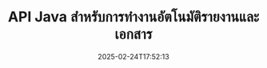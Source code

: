 ---
############################# Static ############################
layout: "landing"
date: 2025-02-24T17:52:13
draft: false

lang: th
product: "Assembly"
product_tag: "assembly"
platform: "Java"
platform_tag: "java"

############################# Drop-down ############################
supported_platforms:
  items:
    # supported_platforms loop
    - title: ".NET"
      tag: "net"
    # supported_platforms loop
    - title: "Java"
      tag: "java"
    # supported_platforms loop
    - title: "Node.js"
      tag: "nodejs-java"

############################# Head ############################
head_title: "ไลบรารี Java สำหรับการสร้างเอกสาร การทำงานอัตโนมัติ และการรายงาน"
head_description: "ไลบรารี Java สำหรับการทำงานอัตโนมัติในการสร้างเอกสารและการสร้างรายงาน สร้าง PDF, Word, Excel, PPTX, HTML และเอกสารอีเมลโดยใช้เทมเพลตที่กำหนดเอง"

############################# Header ############################
title: "API Java สำหรับการทำงานอัตโนมัติรายงานและเอกสาร"
description: "ทำให้การสร้างรายงานใน Java ง่ายขึ้นโดยการรวมข้อมูลกับเทมเพลต"
words:
  for: "สำหรับ"

actions:
  main: "ขอทดลองใช้ฟรีผ่าน Maven"
  main_link: "https://releases.groupdocs.com/java/repo/com/groupdocs/groupdocs-assembly/"
  alt: "การจัดทำใบอนุญาต"
  alt_link: "https://purchase.groupdocs.com/pricing/assembly/java/"
  title: "พร้อมเริ่มต้นแล้วหรือยัง?"
  description: "ลองใช้ฟีเจอร์ของ GroupDocs.Assembly ฟรีหรือขอใบอนุญาต"

release:
  title: "เวอร์ชัน {0} วางจำหน่ายแล้ว"
  notes: "ดูสิ่งที่ใหม่"
  downloads: "ดาวน์โหลด"
  link: "https://releases.groupdocs.com/assembly/java/"

code:
  title: "สร้างกราฟใน DOCX ด้วย Java"
  more: "ตัวอย่างเพิ่มเติม"
  more_link: "https://github.com/groupdocs-assembly/GroupDocs.Assembly-for-Java/"
  install_title : "Maven XML"
  install: |
    <dependency>
      <groupId>com.groupdocs</groupId>
      <artifactId>groupdocs-assembly</artifactId>
      <version>{0}</version>
    </dependency>
  content: |
    ```java {style=abap}
    // เส้นทางไปยังเทมเพลตหลัก
    String template = "chart_template.docx";

    // เรียกข้อมูลผลิตภาพของผู้จัดการจากแหล่งข้อมูล
    DocumentTable data_table = 
        new DocumentTable("Managers.json", 1);

    // สร้างอินสแตนซ์ของ DataSourceInfo ด้วยข้อมูล
    DataSourceInfo data 
        = new DataSourceInfo(data_table, "managers");

    // ตั้งค่าสีกราฟโดยใช้อีก DataSourceInfo
    DataSourceInfo design = 
        new DataSourceInfo("red", "color");

    // กรอกข้อมูลลงในเทมเพลตและบันทึกไว้ที่เอาต์พุต
    DocumentAssembler asm = new DocumentAssembler();
    asm.assembleDocument(template, "result.docx", data, design);
    ```

############################# Overview ############################
overview:
  enable: true
  title: "ภาพรวม GroupDocs.Assembly"
  description: "ไลบรารี Java ที่ออกแบบมาเพื่อการสร้างเอกสารอัตโนมัติและการรวมข้อมูลอย่างราบรื่น"
  features:
    # feature loop
    - title: "รวมข้อมูลทางธุรกิจลงในเทมเพลตด้วย Java"
      content: "สร้างรายงานระดับมืออาชีพได้ง่ายโดยการฝังข้อมูลจาก JSON, XML หรือแหล่งข้อมูลอื่นๆ ในเทมเพลตที่ออกแบบล่วงหน้าด้วย GroupDocs.Assembly for Java"

    # feature loop
    - title: "ทำงานกับวัตถุที่แทรก"
      content: "กรอกรายละเอียดต่างๆ เช่น ตาราง กราฟ และแผนภาพในเอกสารอัตโนมัติโดยใช้ข้อมูลจากแหล่งข้อมูลภายนอก"

    # feature loop
    - title: "การปรับแต่งขั้นสูง"
      content: "GroupDocs.Assembly for Java มีฟีเจอร์ที่ยืดหยุ่นเช่น การสร้างบาร์โค้ด การดึงข้อมูลออนไลน์ผ่าน URL และการส่งออกผลลัพธ์ในรูปแบบที่แตกต่างกัน"

############################# Platforms ############################
platforms:
  enable: true
  title: "ความเป็นอิสระของแพลตฟอร์ม"
  description: "GroupDocs.Assembly for Java ทำงานอย่างราบรื่นกับระบบปฏิบัติการ เฟรมเวิร์ก และผู้จัดการแพ็กเกจยอดนิยม"
  items:
    # platform loop
    - title: "Amazon"
      image: "amazon"
    # platform loop
    - title: "Docker"
      image: "docker"
    # platform loop
    - title: "Azure"
      image: "azure"
    # platform loop
    - title: "Eclipse"
      image: "eclipse"
    # platform loop
    - title: "IntelliJ"
      image: "intellij"
    # platform loop
    - title: "Windows"
      image: "windows"
    # platform loop
    - title: "Linux"
      image: "linux"
    # platform loop
    - title: "Maven"
      image: "maven"

############################# File formats ############################
formats:
  enable: true
  title: "รูปแบบไฟล์ที่รองรับ"
  description: |
    GroupDocs.Assembly for Java รองรับ [รูปแบบเอกสาร](https://docs.groupdocs.com/assembly/java/supported-document-formats/) ที่หลากหลาย
  groups:
    # group loop
    - color: "green"
      content: |
        ### รูปแบบ Microsoft Office
        * **Word:**  DOCX, DOC, DOCM, DOT, DOTX, DOTM, RTF, WordprocessingML
        * **Excel:** XLSX, XLS, XLSM, XLSB, XLTM, XLT, XLTM, XLTX, SpreadsheetML
        * **PowerPoint:** PPT, PPTX, PPTM, PPS, PPSX, PPSM, POTM, POTX
    # group loop
    - color: "blue"
      content: |
        ### รูปภาพ และรูปแบบอื่นๆ
        * **พกพาได้:** PDF
        * **รูปภาพ:** SVG, TIFF
        * **รูปแบบสำนักงานอื่นๆ:** ODT, OTT, OTS, ODS, ODP, OTP
      # group loop
    - color: "red"
      content: |
        ### รูปแบบอื่นๆ
        * **เว็บ:** HTML, MHTML
        * **อีเมล:** EML, MSG, EMLX
        * **อื่นๆ:** EPUB, MD

############################# Features ############################
features:
  enable: true
  title: "ความสามารถหลักของ GroupDocs.Assembly"
  description: "สร้างเอกสารและรายงานระดับมืออาชีพด้วยการจัดการข้อมูลขั้นสูง"

  items:
    # feature loop
    - icon: "preview"
      title: "องค์ประกอบข้อมูลเชิงภาพ"
      content: "เพิ่มและปรับรูปแบบองค์ประกอบ เช่น แผนภูมิ ตาราง รูปภาพ และรายการโดยตรงในเอกสารของคุณ"

    # feature loop
    - icon: "manipulate"
      title: "การแปลงข้อมูล"
      content: "ใช้สูตร การจัดเรียง และเครื่องมืออื่นๆ เพื่อจัดระเบียบและนำเสนอข้อมูลของคุณอย่างมีประสิทธิภาพ"

    # feature loop
    - icon: "two_pages"
      title: "รองรับหลายรูปแบบ"
      content: "ทำงานอย่างง่ายดายกับประเภทไฟล์ทั่วไปสำหรับเทมเพลตและไฟล์ผลลัพธ์"

    # feature loop
    - icon: "document_settings"
      title: "การปรับแต่งเทมเพลตที่เพิ่มขึ้น"
      content: "ปรับแต่งเทมเพลตด้วยรูปแบบเชิงตัวเลข ตัวอักษร และตัวเลือกการจัดรูปแบบขั้นสูงอื่นๆ"

    # feature loop
    - icon: "text"
      title: "การสร้างบาร์โค้ดแบบไดนามิก"
      content: "สร้างและแทรกรูปภาพบาร์โค้ดอย่างรวดเร็วในเอกสารตามที่ต้องการ"

    # feature loop
    - icon: "add"
      title: "การจัดรูปแบบข้อความที่ยืดหยุ่น"
      content: "ใช้การเปลี่ยนแปลงข้อความ เช่น ตัวพิมพ์ใหญ่ ตัวพิมพ์เล็ก ตัวอักษรศีรษะ หรือรูปแบบอื่นๆ ในเทมเพลต"

    # feature loop
    - icon: "manipulate"
      title: "นำเข้าพื้นที่เนื้อหาภายนอก"
      content: "จัดใส่เนื้อหาจากไฟล์ภายนอกแบบไดนามิกขณะสร้างเอกสาร"

    # feature loop
    - icon: "convert"
      title: "ส่งออกในหลายรูปแบบ"
      content: "บันทึกเอกสารสุดท้ายในรูปแบบไฟล์ต่างๆ โดยใช้ส่วนขยายหรือการกำหนดค่า"

    # feature loop
    - icon: "update"
      title: "การแทรกสื่อแบบไดนามิก"
      content: "แทรกรูปภาพหรือเนื้อหาอื่นๆ โดยใช้ข้อมูลที่เข้ารหัสใน Base64 ขณะสร้างเอกสาร"

############################# Code samples ############################
code_samples:
  enable: true
  title: "ตัวอย่างโค้ด"
  description: "สำรวจตัวอย่างโค้ดสำหรับงานทั่วไปด้วย GroupDocs.Assembly"
  items:
    # code sample loop
    - title: "สร้างรายการที่มีลูกศรใน Word"
      content: |
        เรียนรู้วิธีการเพิ่ม [รายการที่มีลูกศร](https://docs.groupdocs.com/assembly/java/bulleted-list-in-word-processing-document/) ในเอกสาร Word เพื่อการแสดงข้อมูลที่เป็นระเบียบ ตัวอย่างนี้แสดงวิธีการสร้างรายการใน Word โดยใช้ GroupDocs.Assembly
        {{< landing/code title="สร้างรายการที่มีลูกศรใน Word">}}
        ```java {style=abap}
        // แทรกเทมเพลตนี้บนหน้าของเอกสาร:
        // ตัวชี้วัดประสิทธิภาพของผู้จัดการ
        // . <<foreach [in products]>><<[ProductName]>>
        // <</foreach>>

        // ระบุเส้นทางเทมเพลต
        String template = "Bulleted List Template.docx";

        // ตั้งค่าเส้นทางไฟล์ผลลัพธ์
        String result = "Result Report.docx"

        // เรียกข้อมูลของผู้จัดการจากแหล่งข้อมูล JSON
        JsonDataSource dataSource = new JsonDataSource("Report data.json");
        DataSourceInfo data = new DataSourceInfo(dataSource, "managers")

        // สร้างรายงานที่กรอกข้อมูล
        DocumentAssembler assembler = new DocumentAssembler();
        assembler.assembleDocument(template, result, data);
        ```
        {{< /landing/code >}}
    # code sample loop
    - title: "สร้างกราฟวงกลมใน PPTX"
      content: |
        ใช้เทมเพลตและ XML เพื่อเพิ่ม [กราฟวงกลม](https://docs.groupdocs.com/assembly/java/pie-chart-in-presentation-document/) ในงานนำเสนอของคุณ ทำให้รายงานของคุณมีเสน่ห์มากขึ้นโดยการรวมกราฟวงกลมเพื่อแสดงข้อมูล
        {{< landing/code title="สร้างกราฟวงกลมใน PPTX">}}
        ```java {style=abap}   
        // เพิ่มเทมเพลตชื่อกราฟไปยังงานนำเสนอ:
        // รายได้จากลูกค้า <<foreach [in customers]>> 
        // <<x [CustomerName]>>

        // รวมเทมเพลตข้อมูลกราฟด้วย:
        // Total Order Price<<foreach [in customers]>> 
        // <<x [CustomerName]>>

        // ระบุเส้นทางเทมเพลตกราฟ
        String template = "Pie Chart Template.pptx";

        // ตั้งค่าเส้นทางไฟล์ผลลัพธ์
        String result = "Result Report.pptx"

        // เรียกข้อมูลของลูกค้าจากแหล่งข้อมูล XML
        JsonDataSource dataSource = new JsonDataSource("Chart data.xml");
        DataSourceInfo data = new DataSourceInfo(dataSource, "customers")

        // สร้างกราฟและบันทึกผลลัพธ์
        DocumentAssembler assembler = new DocumentAssembler();
        assembler.assembleDocument(template, result, data);
        ```
        {{< /landing/code >}}

---